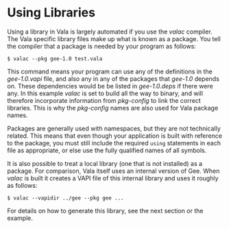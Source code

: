 # Using Libraries

Using a library in Vala is largely automated if you use the *valac* compiler. The Vala specific library files make up what is known as a package. You tell the compiler that a package is needed by your program as follows: 

`$ valac --pkg gee-1.0 test.vala`

This command means your program can use any of the definitions in the *gee-1.0.vapi* file, and also any in any of the packages that *gee-1.0* depends on. These dependencies would be be listed in *gee-1.0.deps* if there were any. In this example *valac* is set to build all the way to binary, and will therefore incorporate information from *pkg-config* to link the correct libraries. This is why the *pkg-config* names are also used for Vala package names. 

Packages are generally used with namespaces, but they are not technically related. This means that even though your application is built with reference to the package, you must still include the required `using` statements in each file as appropriate, or else use the fully qualified names of all symbols. 

It is also possible to treat a local library (one that is not installed) as a package. For comparison, Vala itself uses an internal version of Gee. When *valac* is built it creates a VAPI file of this internal library and uses it roughly as follows: 

`$ valac --vapidir ../gee --pkg gee ...`

For details on how to generate this library, see the next section or the example. 
